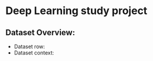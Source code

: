 # Deep Learning study project

## Dataset Overview:
<ul>
  <li>Dataset row: </li>
  <li>Dataset context: </li>
</ul>
